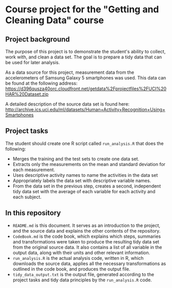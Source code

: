 # Course project for the "Getting and Cleaning Data" course

## Project background

The purpose of this project is to demonstrate the student's ability to collect, work with, and clean a data set. The goal is to prepare a tidy data that can be used for later analysis.

As a data source for this project, measurement data from the accelerometers of Samsung Galaxy 5 smartphones was used. This data can be found at the following address: <https://d396qusza40orc.cloudfront.net/getdata%2Fprojectfiles%2FUCI%20HAR%20Dataset.zip>

A detailed description of the source data set is found here: <http://archive.ics.uci.edu/ml/datasets/Human+Activity+Recognition+Using+Smartphones>


## Project tasks

The student should create one R script called `run_analysis.R` that does the following:

- Merges the training and the test sets to create one data set.
- Extracts only the measurements on the mean and standard deviation for each measurement.
- Uses descriptive activity names to name the activities in the data set
- Appropriately labels the data set with descriptive variable names.
- From the data set in the previous step, creates a second, independent tidy data set with the average of each variable for each activity and each subject.


## In this repository

- `README.md` is this document. It serves as an introduction to the project, and the source data and explains the other contents of the repository.
- `CodeBook.md` is the code book, which explains which steps, summaries and transformations were taken to produce the resulting tidy data set from the original source data. It also contains a list of all variable in the output data, along with their units and other relevant information.
- `run_analysis.R` is the actual analysis code, written in R, which downloads the source data, applies all the necessary transformations as outlined in the code book, and produces the output file.
- `tidy_data_output.txt` is the output file, generated according to the project tasks and tidy data principles by the `run_analysis.R` code.